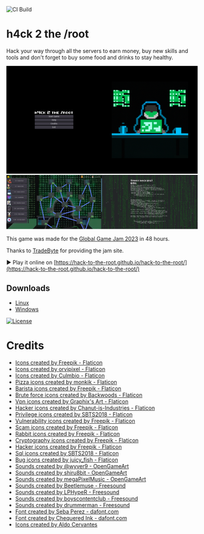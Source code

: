![CI Build](https://github.com/hack-to-the-root/hack-to-the-root/actions/workflows/godot-ci.yml/badge.svg)

# h4ck 2 the /root

Hack your way through all the servers to earn money, buy new skills and tools and don't forget to buy some food and drinks to stay healthy.

![](assets/screenshots/menu.png)
<img src="assets/screenshots/game.png" width="50%" /><img src="assets/screenshots/hacking.png" width="50%" />

This game was made for the [Global Game Jam 2023](https://globalgamejam.org/2023/games/h4ck-2-root-5) in 48 hours.

Thanks to [TradeByte](https://www.tradebyte.com/en) for providing the jam site.

▶ Play it online on [https://hack-to-the-root.github.io/hack-to-the-root/](https://hack-to-the-root.github.io/hack-to-the-root/)

## Downloads
* [Linux](https://hack-to-the-root.github.io/hack-to-the-root/hack-to-the-root.x86_64)
* [Windows](https://hack-to-the-root.github.io/hack-to-the-root/hack-to-the-root.exe)

[![License](https://i.creativecommons.org/l/by-nc-sa/4.0/88x31.png)](https://creativecommons.org/licenses/by-nc-sa/4.0)

# Credits
- [Icons created by Freepik - Flaticon](https://www.flaticon.com/authors/freepik)
- [Icons created by orvipixel - Flaticon](https://www.flaticon.com/authors/orvipixel)
- [Icons created by Culmbio - Flaticon](https://www.flaticon.com/authors/culmbio)
- [Pizza icons created by monkik - Flaticon](https://www.flaticon.com/free-icons/pizza)
- [Barista icons created by Freepik - Flaticon](https://www.flaticon.com/free-icons/barista)
- [Brute force icons created by Backwoods - Flaticon](https://www.flaticon.com/free-icons/brute-force)
- [Vpn icons created by Graphix's Art - Flaticon](https://www.flaticon.com/free-icons/vpn)
- [Hacker icons created by Chanut-is-Industries - Flaticon](https://www.flaticon.com/free-icons/hacker)
- [Privilege icons created by SBTS2018 - Flaticon](https://www.flaticon.com/free-icons/privilege)
- [Vulnerability icons created by Freepik - Flaticon](https://www.flaticon.com/free-icons/vulnerability)
- [Scam icons created by Freepik - Flaticon](https://www.flaticon.com/free-icons/scam)
- [Rabbit icons created by Freepik - Flaticon](https://www.flaticon.com/free-icons/rabbit)
- [Cryptography icons created by Freepik - Flaticon](https://www.flaticon.com/free-icons/cryptography)
- [Hacker icons created by Freepik - Flaticon](https://www.flaticon.com/free-icons/hacker)
- [Sql icons created by SBTS2018 - Flaticon](https://www.flaticon.com/free-icons/sql)
- [Bug icons created by juicy_fish - Flaticon](https://www.flaticon.com/free-icon/searching_4380764)
- [Sounds created by @wyver9 - OpenGameArt](https://wyver9.bandcamp.com/)
- [Sounds created by shiru8bit - OpenGameArt](https://opengameart.org/content/8-bit-chiptune-after-the-rain)
- [Sounds created by megaPixelMusic - OpenGameArt](https://soundcloud.com/megapixelmusic)
- [Sounds created by Beetlemuse - Freesound](https://freesound.org/people/Beetlemuse/sounds/529082/)
- [Sounds created by LPHypeR - Freesound](https://freesound.org/people/LPHypeR/sounds/564590/)
- [Sounds created by boyscontentclub - Freesound](https://freesound.org/people/boyscontentclub/sounds/521585/)
- [Sounds created by drummerman - Freesound](https://freesound.org/people/drummerman/sounds/368129/)
- [Font created by Seba Perez - dafont.com](https://www.dafont.com/de/8-bit-hud.font)
- [Font created by Chequered Ink - dafont.com](https://www.dafont.com/de/bittypix-monospace.font)
- [Icons created by Aldo Cervantes](https://www.flaticon.com/authors/aldo-cervantes)
